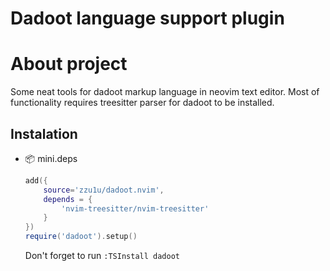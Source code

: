 # Dadoot language support plugin
# About project
Some neat tools for dadoot markup language in neovim
text editor. Most of functionality requires 
treesitter parser for dadoot to be installed.

## Instalation

* 📦 mini.deps
    ```lua
    add({
        source='zzu1u/dadoot.nvim',
        depends = {
            'nvim-treesitter/nvim-treesitter'
        }
    })
    require('dadoot').setup()
    ```

    Don't forget to run `:TSInstall dadoot`

